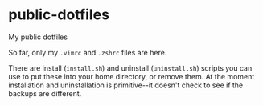 # public-dotfiles
My public dotfiles

So far, only my `.vimrc` and `.zshrc` files are here.

There are install (`install.sh`) and uninstall (`uninstall.sh`) scripts you can
use to put these into your home directory, or remove them. At the moment
installation and uninstallation is primitive--it doesn't check to see if the
backups are different.
